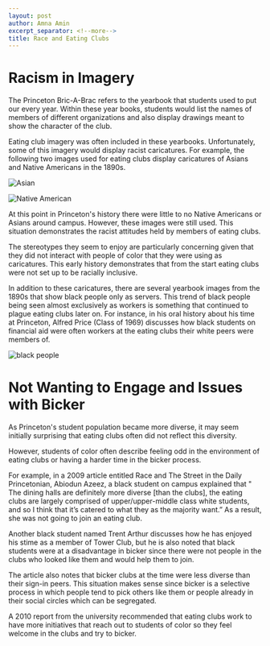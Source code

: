 ```yaml
---
layout: post
author: Amna Amin
excerpt_separator: <!--more-->
title: Race and Eating Clubs 
---
```


# Racism in Imagery 

The Princeton Bric-A-Brac refers to the yearbook that students used to put our every year. Within these year books, students would list the names of members of different organizations and also display drawings meant to show the character of the club. 

Eating club imagery was often included in these yearbooks. Unfortunately, some of this imagery would display racist caricatures. For example, the following two images used for eating clubs display caricatures of Asians and Native Americans in the 1890s. 

![Asian](https://github.com/amnaa329/HUM-331-Princeton.github.io/blob/amnaa329-patch-1/images/Screen%20Shot%202021-05-08%20at%201.27.31%20PM.png?raw=true) 

<!--more-->

![Native American](https://github.com/amnaa329/HUM-331-Princeton.github.io/blob/amnaa329-patch-1/images/Screen%20Shot%202021-05-08%20at%201.26.24%20PM.png?raw=true) 

At this point in Princeton's history there were little to no Native Americans or Asians around campus. However, these images were still used. This situation demonstrates the racist attitudes held by members of eating clubs. 

The stereotypes they seem to enjoy are particularly concerning given that they did not interact with people of color that they were using as caricatures. This early history demonstrates that from the start eating clubs were not set up to be racially inclusive. 

In addition to these caricatures, there are several yearbook images from the 1890s that show black people only as servers. This trend of black people being seen almost exclusively as workers is something that continued to plague eating clubs later on. 
For instance, in his oral history about his time at Princeton, Alfred Price (Class of 1969) discusses how black students on financial aid were often workers at the eating clubs their white peers were members of. 


![black people](https://github.com/amnaa329/HUM-331-Princeton.github.io/blob/amnaa329-patch-1/images/Screen%20Shot%202021-05-08%20at%201.27.42%20PM.png?raw=true) 

# Not Wanting to Engage and Issues with Bicker 

As Princeton's student population became more diverse, it may seem initially surprising that eating clubs often did not reflect this diversity. 

However, students of color often describe feeling odd in the environment of eating clubs or having a harder time in the bicker process. 

For example, in a 2009 article entitled Race and The Street in the Daily Princetonian, Abiodun Azeez, a black student on campus explained that "
The dining halls are definitely more diverse [than the clubs], the eating clubs are largely comprised of upper/upper-middle class white students, and so I think that it’s catered to what they as the majority want.” As a result, she was not going to join an eating club. 

Another black student named Trent Arthur discusses how he has enjoyed his stime as a member of Tower Club, but he is also noted that black students were at a disadvantage in bicker since there were not people in the clubs who looked like them and would help them to join. 

The article also notes that bicker clubs at the time were less diverse than their sign-in peers. This situation makes sense since bicker is a selective process in which people tend to pick others like them or people already in their social circles which can be segregated. 

A 2010 report from the university recommended that eating clubs work to have more initiatives that reach out to students of color so they feel welcome in the clubs and try to bicker. 
